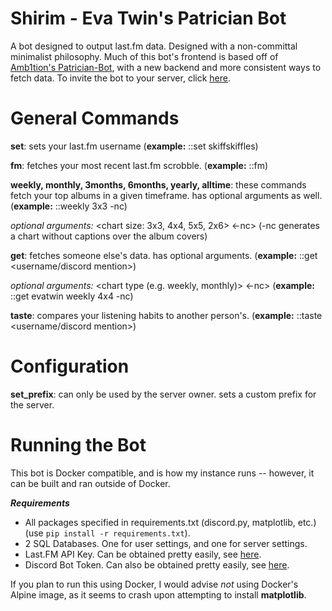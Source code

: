 # Shirim - Eva Twin's Patrician Bot

A bot designed to output last.fm data. Designed with a non-committal minimalist philosophy.
Much of this bot's frontend is based off of [Amb1tion's Patrician-Bot](https://github.com/Amb1tion/Patrician-Bot), with a new backend and more consistent ways to fetch data.
To invite the bot to your server, click [here](https://discordapp.com/api/oauth2/authorize?client_id=659885086707286017&permissions=0&scope=bot).

# General Commands

**set**: sets your last.fm username (__example:__ ::set skiffskiffles)

**fm**: fetches your most recent last.fm scrobble. (__example:__ ::fm)

**weekly, monthly, 3months, 6months, yearly, alltime**: these commands fetch your top albums in a given timeframe. has optional arguments as well. (__example:__ ::weekly 3x3 -nc)

_optional arguments:_ <chart size: 3x3, 4x4, 5x5, 2x6> <-nc> (-nc generates a chart without captions over the album covers)

**get**: fetches someone else's data. has optional arguments. (__example:__ ::get <username/discord mention>)

_optional arguments:_ <chart type (e.g. weekly, monthly)> <chart size> <-nc> (__example:__ ::get evatwin weekly 4x4 -nc)

**taste**: compares your listening habits to another person's. (__example:__ ::taste <username/discord mention>)

# Configuration

**set_prefix**: can only be used by the server owner. sets a custom prefix for the server.

# Running the Bot

This bot is Docker compatible, and is how my instance runs -- however, it can be built and ran outside of Docker.

_**Requirements**_

* All packages specified in requirements.txt (discord.py, matplotlib, etc.) (use `pip install -r requirements.txt`).
* 2 SQL Databases. One for user settings, and one for server settings.
* Last.FM API Key. Can be obtained pretty easily, see [here](https://last.fm/api).
* Discord Bot Token. Can also be obtained pretty easily, see [here](https://discordapp.com/developers).

If you plan to run this using Docker, I would advise *not* using Docker's Alpine image, as it seems to crash upon attempting to install **matplotlib**.
